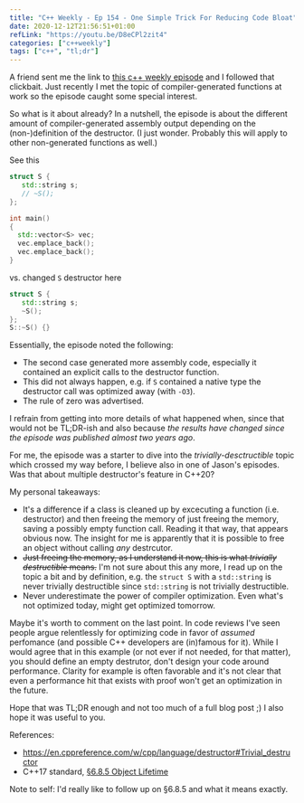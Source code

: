 ```yaml
---
title: "C++ Weekly - Ep 154 - One Simple Trick For Reducing Code Bloat"
date: 2020-12-12T21:56:51+01:00
refLink: "https://youtu.be/D8eCPl2zit4"
categories: ["c++weekly"]
tags: ["c++", "tl;dr"]
---
```


A friend sent me the link to [this c++ weekly
episode](https://youtu.be/D8eCPl2zit4) and I followed that clickbait. Just
recently I met the topic of compiler-generated functions at work so the episode
caught some special interest.

So what is it about already? In a nutshell, the episode is about the different
amount of compiler-generated assembly output depending on the (non-)definition
of the destructor. (I just wonder. Probably this will apply to other
non-generated functions as well.)

See this
```cpp
struct S {
   std::string s;
   // ~S();
};

int main()
{
  std::vector<S> vec;
  vec.emplace_back();
  vec.emplace_back();
}
```
vs. changed `S` destructor here
```cpp
struct S {
   std::string s;
   ~S();
};
S::~S() {}
```

Essentially, the episode noted the following:
- The second case generated more assembly code, especially it contained an
  explicit calls to the destructor function.
- This did not always happen, e.g. if `S` contained a native type the destructor
  call was optimized away (with `-O3`).
- The rule of zero was advertised.

I refrain from getting into more details of what happened when, since that would
not be TL;DR-ish and also because _the results have changed since the episode
was published almost two years ago_.

For me, the episode was a starter to dive into the _trivially-desctructible_
topic which crossed my way before, I believe also in one of Jason's episodes.
Was that about multiple destructor's feature in C++20?

My personal takeaways:
- It's a difference if a class is cleaned up by excecuting a function (i.e.
  destructor) and then freeing the memory of just freeing the memory, saving a
  possibly empty function call. Reading it that way, that appears obvious now.
  The insight for me is apparently that it is possible to free an object without
  calling _any_ destrcutor.
- ~~Just freeing the memory, as I understand it now, this is what _trivially
  destructible_ means.~~ I'm not sure about this any more, I read up on the
  topic a bit and by definition, e.g. the `struct S` with a `std::string` is
  never trivially destructible since `std::string` is not trivially
  destructible.
- Never underestimate the power of compiler optimization. Even what's not
  optimized today, might get optimized tomorrow.

Maybe it's worth to comment on the last point. In code reviews I've seen people
argue relentlessly for optimizing code in favor of _assumed_ perfomance (and
possible C++ developers are (in)famous for it). While I would agree that in this
example (or not ever if not needed, for that matter), you should define an empty
destrutor, don't design your code around performance. Clarity for example is
often favorable and it's not clear that even a performance hit that exists with
proof won't get an optimization in the future.

Hope that was TL;DR enough and not too much of a full blog post ;)
I also hope it was useful to you.

References:
- https://en.cppreference.com/w/cpp/language/destructor#Trivial_destructor
- C++17 standard, [§6.8.5 Object
  Lifetime](https://timsong-cpp.github.io/cppwp/n4659/basic.life#5)

Note to self: I'd really like to follow up on §6.8.5 and what it means exactly.
